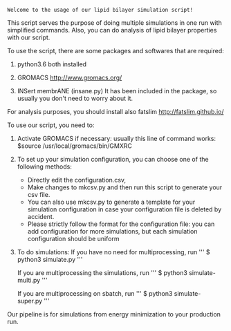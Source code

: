 	Welcome to the usage of our lipid bilayer simulation script! 

This script serves the purpose of doing multiple simulations in one run with simplified commands. Also, you can do analysis of lipid bilayer properties with our script.

To use the script, there are some packages and softwares that are required:

1. python3.6 both installed

2. GROMACS
    http://www.gromacs.org/

3. INSert membrANE (insane.py)
It has been included in the package, so usually you don't need to worry about it.

For analysis purposes, you should install also fatslim
http://fatslim.github.io/


To use our script, you need to:

1. Activate GROMACS if necessary: usually this line of command works:
	$source /usr/local/gromacs/bin/GMXRC

2. To set up your simulation configuration, you can choose one of the following methods:
    * Directly edit the configuration.csv, 
    * Make changes to mkcsv.py and then run this script to generate your csv file.
    * You can also use mkcsv.py to generate a template for your simulation configuration in case your configuration file is deleted by accident.
    * Please strictly follow the format for the configuration file: you can add configuration for more simulations, but each simulation configuration should be uniform

3. To do simulations:
	If you have no need for multiprocessing, run 
	'''
	$ python3 simulate.py
	'''

	If you are multiprocessing the simulations, run
	'''
	$ python3 simulate-multi.py
	'''

	If you are multiprocessing on sbatch, run
	'''
	$ python3 simulate-super.py
	'''
	
Our pipeline is for simulations from energy minimization to your production run.